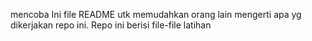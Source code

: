 mencoba
Ini file README utk memudahkan orang lain mengerti apa yg dikerjakan repo ini. Repo ini berisi file-file latihan
